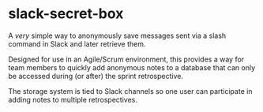 # slack-secret-box
A _very_ simple way to anonymously save messages sent via a slash command in Slack and later retrieve them.

Designed for use in an Agile/Scrum environment, this provides a way for team members to quickly add anonymous notes to a database that can only be accessed during (or after) the sprint retrospective. 

The storage system is tied to Slack channels so one user can participate in adding notes to multiple retrospectives.